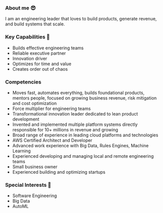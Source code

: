 ### About me 😎
I am an engineering leader that loves to build products, generate revenue, and build systems that scale.

### Key Capabilities 🏢
- Builds effective engineering teams
- Reliable executive partner
- Innovation driver
- Optimizes for time and value
- Creates order out of chaos

### Competencies
- Moves fast, automates everything, builds foundational products, mentors people, focused on growing business revenue, risk mitigation and cost optimization
- Force multiplier for engineering teams
- Transformational innovation leader dedicated to lean product development
- Invented and implemented multiple platform systems directly responsible for 10+ millions in revenue and growing
- Broad range of experience in leading cloud platforms and technologies
- AWS Certified Architect and Developer
- Advanced work experience with Big Data, Rules Engines, Machine Learning
- Experienced developing and managing local and remote engineering teams
- Small business owner
- Experienced building and optimizing startups

### Special Interests 👀
  - Software Engineering
  - Big Data
  - AutoML
